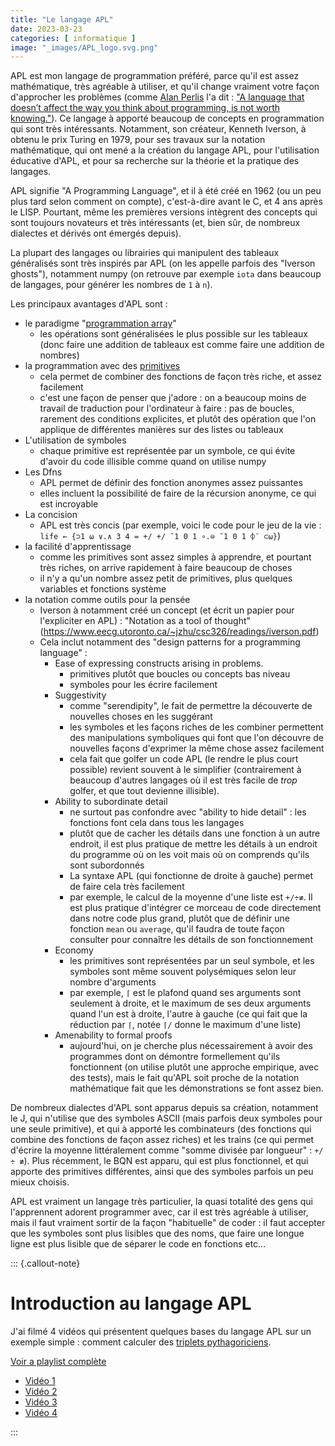 ```yaml
---
title: "Le langage APL"
date: 2023-03-23
categories: [ informatique ]
image: "_images/APL_logo.svg.png"
---
```



APL est mon langage de programmation préféré, parce qu'il est assez mathématique, très agréable à utiliser, et qu'il change vraiment votre façon d'approcher les problèmes (comme [Alan Perlis](https://en.wikipedia.org/wiki/Alan_Perlis) l'a dit : ["A language that doesn’t affect the way you think about programming, is not worth knowing."](https://cpsc.yale.edu/epigrams-programming)).
Ce langage à apporté beaucoup de concepts en programmation qui sont très intéressants.
Notamment, son créateur, Kenneth Iverson, à obtenu le prix Turing en 1979, pour ses travaux sur la notation mathématique, qui ont mené a la création du langage APL, pour l'utilisation éducative d'APL, et pour sa recherche sur la théorie et la pratique des langages.

APL signifie "A Programming Language", et il à été créé en 1962 (ou un peu plus tard selon comment on compte), c'est-à-dire avant le C, et 4 ans après le LISP. Pourtant, même les premières versions intègrent des concepts qui sont toujours novateurs et très intéressants (et, bien sûr, de nombreux dialectes et dérivés ont émergés depuis).

La plupart des langages ou librairies qui manipulent des tableaux généralisés sont très inspirés par APL (on les appelle parfois des "Iverson ghosts"), notamment numpy (on retrouve par exemple `iota` dans beaucoup de langages, pour générer les nombres de `1` à `n`).

Les principaux avantages d'APL sont :

 - le paradigme "[programmation array](https://en.wikipedia.org/wiki/Array_programming)"
    - les opérations sont généralisées le plus possible sur les tableaux (donc faire une addition de tableaux est comme faire une addition de nombres)
 - la programmation avec des [primitives](https://mlochbaum.github.io/BQN/commentary/primitive.html)
    - cela permet de combiner des fonctions de façon très riche, et assez facilement
    - c'est une façon de penser que j'adore : on a beaucoup moins de travail de traduction pour l'ordinateur à faire : pas de boucles, rarement des conditions explicites, et plutôt des opération que l'on applique de différentes manières sur des listes ou tableaux
 - L'utilisation de symboles
    - chaque primitive est représentée par un symbole, ce qui évite d'avoir du code illisible comme quand on utilise numpy
 - Les Dfns
    - APL permet de définir des fonction anonymes assez puissantes
    - elles incluent la possibilité de faire de la récursion anonyme, ce qui est incroyable
 - La concision
    - APL est très concis (par exemple, voici le code pour le jeu de la vie : `life ← {⊃1 ⍵ ∨.∧ 3 4 = +/ +/ ¯1 0 1 ∘.⊖ ¯1 0 1 ⌽¨ ⊂⍵}`)
 - la facilité d'apprentissage
    - comme les primitives sont assez simples à apprendre, et pourtant très riches, on arrive rapidement à faire beaucoup de choses
    - il n'y a qu'un nombre assez petit de primitives, plus quelques variables et fonctions système
 - la notation comme outils pour la pensée
    - Iverson à notamment créé un concept (et écrit un papier pour l'expliciter en APL) : "Notation as a tool of thought" (https://www.eecg.utoronto.ca/~jzhu/csc326/readings/iverson.pdf)
    - Cela inclut notamment des "design patterns for a programming language" :
        - Ease of expressing constructs arising in problems.
            - primitives plutôt que boucles ou concepts bas niveau
            - symboles pour les écrire facilement
        - Suggestivity
            - comme "serendipity", le fait de permettre la découverte de nouvelles choses en les suggérant
            - les symboles et les façons riches de les combiner permettent des manipulations symboliques qui font que l'on découvre de nouvelles façons d'exprimer la même chose assez facilement
            - cela fait que golfer un code APL (le rendre le plus court possible) revient souvent à le simplifier (contrairement à beaucoup d'autres langages où il est très facile de _trop_ golfer, et que tout devienne illisible).
        - Ability to subordinate detail
            - ne surtout pas confondre avec "ability to hide detail" : les fonctions font cela dans tous les langages
            - plutôt que de cacher les détails dans une fonction à un autre endroit, il est plus pratique de mettre les détails à un endroit du programme où on les voit mais où on comprends qu'ils sont subordonnés
            - La syntaxe APL (qui fonctionne de droite à gauche) permet de faire cela très facilement
            - par exemple, le calcul de la moyenne d'une liste est `+/÷≢`. Il est plus pratique d'intégrer ce morceau de code directement dans notre code plus grand, plutôt que de définir une fonction `mean` ou `average`, qu'il faudra de toute façon consulter pour connaître les détails de son fonctionnement
        - Economy
            - les primitives sont représentées par un seul symbole, et les symboles sont même souvent polysémiques selon leur nombre d'arguments
            - par exemple, `⌈` est le plafond quand ses arguments sont seulement à droite, et le maximum de ses deux arguments quand l'un est à droite, l'autre à gauche (ce qui fait que la réduction par `⌈`, notée `⌈/` donne le maximum d'une liste)
        - Amenability to formal proofs
            - aujourd'hui, on je cherche plus nécessairement à avoir des programmes dont on démontre formellement qu'ils fonctionnent (on utilise plutôt une approche empirique, avec des tests), mais le fait qu'APL soit proche de la notation mathématique fait que les démonstrations se font assez bien.


De nombreux dialectes d'APL sont apparus depuis sa création, notamment le J, qui n'utilise que des symboles ASCII (mais parfois deux symboles pour une seule primitive), et qui à apporté les combinateurs (des fonctions qui combine des fonctions de façon assez riches) et les trains (ce qui permet d'écrire la moyenne littéralement comme "somme divisée par longueur" : `+/ ÷ ≢`). Plus récemment, le BQN est apparu, qui est plus fonctionnel, et qui apporte des primitives différentes, ainsi que des symboles parfois un peu mieux choisis.

APL est vraiment un langage très particulier, la quasi totalité des gens qui l'apprennent adorent programmer avec, car il est très agréable à utiliser, mais il faut vraiment sortir de la façon "habituelle" de coder : il faut accepter que les symboles sont plus lisibles que des noms, que faire une longue ligne est plus lisible que de séparer le code en fonctions etc...


::: {.callout-note}
# Introduction au langage APL

J'ai filmé 4 vidéos qui présentent quelques bases du langage APL sur un exemple simple : comment calculer des [triplets pythagoriciens](https://fr.wikipedia.org/wiki/Triplet_pythagoricien).

[Voir a playlist complète](https://www.youtube.com/playlist?list=PL5ZGZlm-yp_xQfzsBtD66HIMW1M97wCsE)

 - [Vidéo 1](https://www.youtube.com/watch?v=6J0Au6AKGWw&list=PL5ZGZlm-yp_xQfzsBtD66HIMW1M97wCsE&index=2)
 - [Vidéo 2](https://www.youtube.com/watch?v=tax604gMJvA&list=PL5ZGZlm-yp_xQfzsBtD66HIMW1M97wCsE&index=3)
 - [Vidéo 3](https://www.youtube.com/watch?v=iS26PGxl_oI&list=PL5ZGZlm-yp_xQfzsBtD66HIMW1M97wCsE&index=4)
 - [Vidéo 4](https://www.youtube.com/watch?v=yTMfEhadmyg&list=PL5ZGZlm-yp_xQfzsBtD66HIMW1M97wCsE&index=5)


:::
